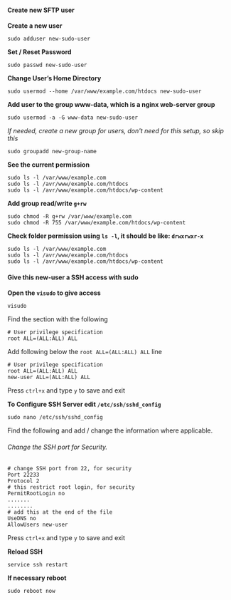 #### Create new SFTP user

**Create a new user**

`sudo adduser new-sudo-user`

**Set / Reset Password**

`sudo passwd new-sudo-user`

**Change User’s Home Directory**

`sudo usermod --home /var/www/example.com/htdocs new-sudo-user`

**Add user to the group www-data, which is a nginx web-server group**

`sudo usermod -a -G www-data new-sudo-user`

*If needed, create a new group for users, don't need for this setup, so skip this*

`sudo groupadd new-group-name`

**See the current permission**

```
sudo ls -l /var/www/example.com
sudo ls -l /avr/www/example.com/htdocs
sudo ls -l /avr/www/example.com/htdocs/wp-content
```

**Add group read/write `g+rw`**

```
sudo chmod -R g+rw /var/www/example.com
sudo chmod -R 755 /var/www/example.com/htdocs/wp-content
```

**Check folder permission using `ls -l`, it should be like: `drwxrwxr-x`**

```
sudo ls -l /var/www/example.com
sudo ls -l /avr/www/example.com/htdocs
sudo ls -l /avr/www/example.com/htdocs/wp-content
```

#### Give this new-user a SSH access with sudo 

**Open the `visudo` to give access**

`visudo`

Find the section with the following

```
# User privilege specification
root ALL=(ALL:ALL) ALL
```

Add following below the `root ALL=(ALL:ALL) ALL` line

```
# User privilege specification
root ALL=(ALL:ALL) ALL
new-user ALL=(ALL:ALL) ALL
```

Press `ctrl+x` and type `y` to save and exit

**To Configure SSH Server edit `/etc/ssh/sshd_config`**

`sudo nano /etc/ssh/sshd_config`

Find the following and add / change the information where applicable. 

###### Change the SSH port for Security.

```
# change SSH port from 22, for security
Port 22233
Protocol 2
# this restrict root login, for security
PermitRootLogin no 
.......
........
# add this at the end of the file
UseDNS no
AllowUsers new-user
```

Press `ctrl+x` and type `y` to save and exit

**Reload SSH**

`service ssh restart`

**If necessary reboot**

`sudo reboot now`







